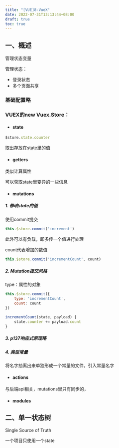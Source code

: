 ```yaml
---
title: "[VUE]8-VueX"
date: 2022-07-31T13:13:44+08:00
draft: true
toc: true
---
```


## 一、概述

管理状态变量

管理状态：

- 登录状态
- 多个页面共享

### 基础配置略

### VUEX的new Vuex.Store：

- #### state

```js
$store.state.counter
```

取出存放在state里的值

- #### getters

类似计算属性

可以获取state里变异的一些信息

- #### mutations

##### 1. 修改state的值

使用commit提交

```js
this.$store.commit('increment')
```

此外可以有负载，即多传一个值进行处理

count代表增加的数值

```js
this.$store.commit('incrementCount', count)
```

##### 2. Mutation提交风格

type：属性的对象

```js
this.$store.commit({
	type: 'incrementCount',
	count: count
})
```

```js
incrementCount(state, payload) {
	state.counter += payload.count
}
```

##### 3. p137响应式原理略

##### 4. 类型常量

将名字抽离出来单独形成一个常量的文件，引入常量名字

- #### actions

与后端api相关，mutations里只有同步的，

- #### modules

## 二、单一状态树

Single Source of Truth

一个项目只使用一个state
